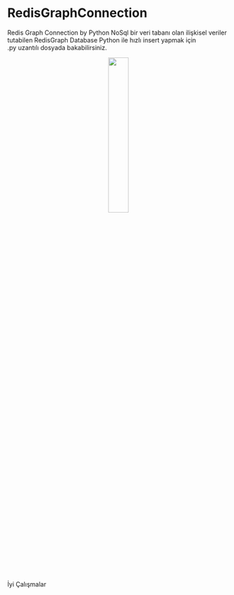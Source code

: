 # RedisGraphConnection
Redis Graph Connection  by Python
NoSql bir veri tabanı olan ilişkisel veriler tutabilen RedisGraph Database Python ile  hızlı insert yapmak için   
.py uzantılı dosyada bakabilirsiniz.

<div align="center">
    <a href="./">
        <img src="https://redis.com/wp-content/uploads/2020/04/image10-368x260-1.png" width="30%"/>
    </a>
</div>


İyi Çalışmalar
